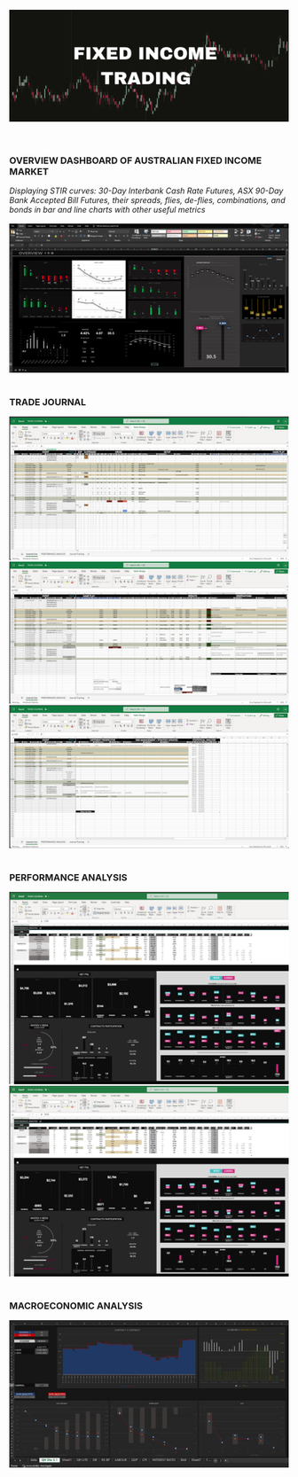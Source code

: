 ![](Screenshots/FI_TRADING.jpg)
<br/>
<br/>
<br/>

### OVERVIEW DASHBOARD OF AUSTRALIAN FIXED INCOME MARKET<br/>
*Displaying STIR curves: 30-Day Interbank Cash Rate Futures, ASX 90-Day Bank Accepted Bill Futures, their spreads, flies, de-flies, combinations, and bonds in bar and line charts with other useful metrics*
<br/><br/>
![](Screenshots/DB.JPG)
<br/><br/>
### TRADE JOURNAL<br/>
![](Screenshots/TJ.JPG)
![](Screenshots/TJ2.JPG)
![](Screenshots/TJ3.JPG)
<br/><br/>

### PERFORMANCE ANALYSIS<br/>
![](Screenshots/PERFORM1.JPG)
![](Screenshots/PERFORM2.JPG)
<br/><br/>
### MACROECONOMIC ANALYSIS<br/>
![](Screenshots/ECON_DB.JPG)
<br/><br/>

